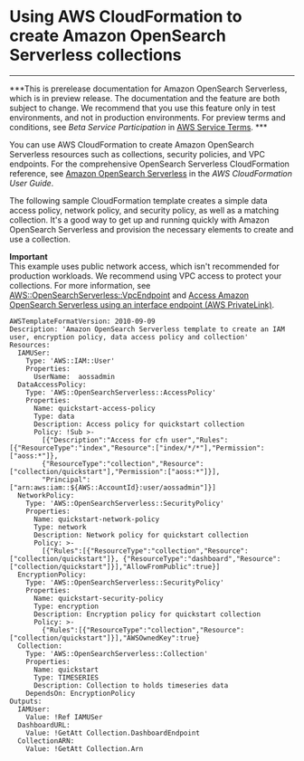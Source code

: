 # Using AWS CloudFormation to create Amazon OpenSearch Serverless collections<a name="serverless-cfn"></a>

****  
***This is prerelease documentation for Amazon OpenSearch Serverless, which is in preview release\. The documentation and the feature are both subject to change\. We recommend that you use this feature only in test environments, and not in production environments\. For preview terms and conditions, see *Beta Service Participation* in [AWS Service Terms](https://aws.amazon.com/service-terms/)\. *** 

You can use AWS CloudFormation to create Amazon OpenSearch Serverless resources such as collections, security policies, and VPC endpoints\. For the comprehensive OpenSearch Serverless CloudFormation reference, see [Amazon OpenSearch Serverless](https://docs.aws.amazon.com/AWSCloudFormation/latest/UserGuide/AWS_OpenSearchServerless.html) in the *AWS CloudFormation User Guide*\.

The following sample CloudFormation template creates a simple data access policy, network policy, and security policy, as well as a matching collection\. It's a good way to get up and running quickly with Amazon OpenSearch Serverless and provision the necessary elements to create and use a collection\.

**Important**  
This example uses public network access, which isn't recommended for production workloads\. We recommend using VPC access to protect your collections\. For more information, see [AWS::OpenSearchServerless::VpcEndpoint](https://docs.aws.amazon.com/AWSCloudFormation/latest/UserGuide/aws-resource-opensearchserverless-vpcendpoint.html) and [Access Amazon OpenSearch Serverless using an interface endpoint \(AWS PrivateLink\)](serverless-vpc.md)\.

```
AWSTemplateFormatVersion: 2010-09-09
Description: 'Amazon OpenSearch Serverless template to create an IAM user, encryption policy, data access policy and collection'
Resources:
  IAMUSer:
    Type: 'AWS::IAM::User'
    Properties:
      UserName:  aossadmin
  DataAccessPolicy:
    Type: 'AWS::OpenSearchServerless::AccessPolicy'
    Properties:
      Name: quickstart-access-policy
      Type: data
      Description: Access policy for quickstart collection
      Policy: !Sub >-
        [{"Description":"Access for cfn user","Rules":[{"ResourceType":"index","Resource":["index/*/*"],"Permission":["aoss:*"]},
        {"ResourceType":"collection","Resource":["collection/quickstart"],"Permission":["aoss:*"]}],
        "Principal":["arn:aws:iam::${AWS::AccountId}:user/aossadmin"]}]
  NetworkPolicy:
    Type: 'AWS::OpenSearchServerless::SecurityPolicy'
    Properties:
      Name: quickstart-network-policy
      Type: network
      Description: Network policy for quickstart collection
      Policy: >-
        [{"Rules":[{"ResourceType":"collection","Resource":["collection/quickstart"]}, {"ResourceType":"dashboard","Resource":["collection/quickstart"]}],"AllowFromPublic":true}]
  EncryptionPolicy:
    Type: 'AWS::OpenSearchServerless::SecurityPolicy'
    Properties:
      Name: quickstart-security-policy
      Type: encryption
      Description: Encryption policy for quickstart collection
      Policy: >-
        {"Rules":[{"ResourceType":"collection","Resource":["collection/quickstart"]}],"AWSOwnedKey":true}
  Collection:
    Type: 'AWS::OpenSearchServerless::Collection'
    Properties:
      Name: quickstart
      Type: TIMESERIES
      Description: Collection to holds timeseries data
    DependsOn: EncryptionPolicy
Outputs:
  IAMUser:
    Value: !Ref IAMUSer
  DashboardURL:
    Value: !GetAtt Collection.DashboardEndpoint
  CollectionARN:
    Value: !GetAtt Collection.Arn
```